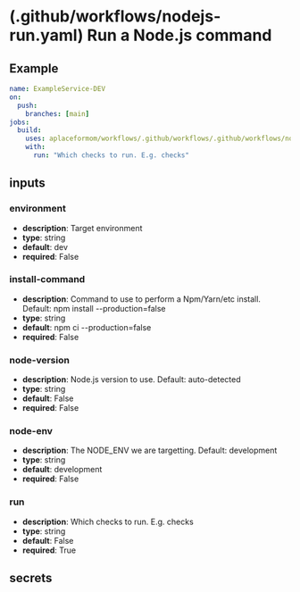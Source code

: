 # (.github/workflows/nodejs-run.yaml) Run a Node.js command

## Example

```yaml
name: ExampleService-DEV
on:
  push:
    branches: [main]
jobs:
  build:
    uses: aplaceformom/workflows/.github/workflows/.github/workflows/nodejs-run.yaml@main
    with:
      run: "Which checks to run. E.g. checks"
```

## inputs

### environment

- **description**: Target environment
- **type**: string
- **default**: dev
- **required**: False

### install-command

- **description**: Command to use to perform a Npm/Yarn/etc install. Default: npm install --production=false
- **type**: string
- **default**: npm ci --production=false
- **required**: False

### node-version

- **description**: Node.js version to use. Default: auto-detected
- **type**: string
- **default**: False
- **required**: False

### node-env

- **description**: The NODE_ENV we are targetting. Default: development
- **type**: string
- **default**: development
- **required**: False

### run

- **description**: Which checks to run. E.g. checks
- **type**: string
- **default**: False
- **required**: True

## secrets
